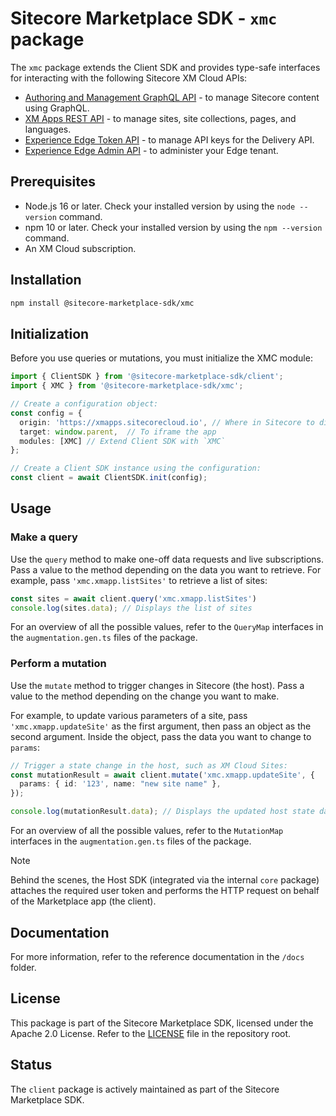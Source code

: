 # Sitecore Marketplace SDK - `xmc` package

The `xmc` package extends the Client SDK and provides type-safe interfaces for interacting with the following Sitecore XM Cloud APIs:
-   [Authoring and Management GraphQL API](https://doc.sitecore.com/xmc/en/developers/xm-cloud/sitecore-authoring-and-management-graphql-api.html) - to manage Sitecore content using GraphQL.
-   [XM Apps REST API](https://api-docs.sitecore.com/xmc/xm-apps-api) - to manage sites, site collections, pages, and languages.
-   [Experience Edge Token API](https://doc.sitecore.com/xmc/en/developers/xm-cloud/experience-edge-for-xm-apis.html) - to manage API keys for the Delivery API.
-   [Experience Edge Admin API](https://doc.sitecore.com/xmc/en/developers/xm-cloud/experience-edge-for-xm-apis.html) - to administer your Edge tenant.

## Prerequisites
- Node.js 16 or later. Check your installed version by using the `node --version` command.
- npm 10 or later. Check your installed version by using the `npm --version` command.
- An XM Cloud subscription.

## Installation

```bash
npm install @sitecore-marketplace-sdk/xmc
```

## Initialization
Before you use queries or mutations, you must initialize the XMC module:

```typescript
import { ClientSDK } from '@sitecore-marketplace-sdk/client';
import { XMC } from '@sitecore-marketplace-sdk/xmc';

// Create a configuration object:
const config = {
  origin: 'https://xmapps.sitecorecloud.io', // Where in Sitecore to display the app
  target: window.parent,  // To iframe the app
  modules: [XMC] // Extend Client SDK with `XMC`
};

// Create a Client SDK instance using the configuration:
const client = await ClientSDK.init(config);
```

## Usage
### Make a query
Use the `query` method to make one-off data requests and live subscriptions. Pass a value to the method depending on the data you want to retrieve. For example, pass `'xmc.xmapp.listSites'` to retrieve a list of sites:

```typescript
const sites = await client.query('xmc.xmapp.listSites')
console.log(sites.data); // Displays the list of sites
```

For an overview of all the possible values, refer to the `QueryMap` interfaces in the `augmentation.gen.ts` files of the package.

### Perform a mutation
Use the `mutate` method to trigger changes in Sitecore (the host). Pass a value to the method depending on the change you want to make.

For example, to update various parameters of a site, pass `'xmc.xmapp.updateSite'` as the first argument, then pass an object as the second argument. Inside the object, pass the data you want to change to `params`:

```typescript
// Trigger a state change in the host, such as XM Cloud Sites:
const mutationResult = await client.mutate('xmc.xmapp.updateSite', {
  params: { id: '123', name: "new site name" },
});

console.log(mutationResult.data); // Displays the updated host state data
```

For an overview of all the possible values, refer to the `MutationMap` interfaces in the `augmentation.gen.ts` files of the package.

> [!NOTE]
> Behind the scenes, the Host SDK (integrated via the internal `core` package) attaches the required user token and performs the HTTP request on behalf of the Marketplace app (the client).

## Documentation

For more information, refer to the reference documentation in the `/docs` folder.

## License 
This package is part of the Sitecore Marketplace SDK, licensed under the Apache 2.0 License. Refer to the [LICENSE](../../LICENSE.md) file in the repository root.

## Status
The `client` package is actively maintained as part of the Sitecore Marketplace SDK.
